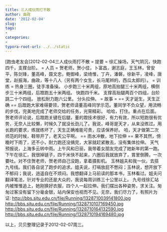 ```yaml
---
title: 三人成伙雨打不散
author: 曲政
date: '2012-02-04'
slug: 
tags:
- 
categories:
- 
typora-root-url: ../../static
---
```


[跑虫老友会]2012-02-04三人成伙雨打不散
= 提要 =
	徐汇操场，天气阴沉，快跑四千，支撑台阶。
= 人员 =
	贺老师，贺小佳，卜富昌，谢志庭，王玉林，曾安平，陈剑锋，董高峰，聂文忠，鲍御峰，梁绮惟，丁卉，潘磐，徐新平，凌峰，唐堂，赵振海，曲政，等十八人（另有两个女生，长马尾辫的，西瓜太郎的）。
= 训练 =
	热身三圈，徒手准备操。
	小步跑三十米两组，原地高抬腿三十米两组，横侧步三十米两组，后蹬跑五十米两组。
	快跑四千米。
	支撑高抬腿两百个四组，台阶跳二十个四组。
	放松耐力跑六公里。
	分头拉伸。
= 故事 =
== 天才诞生，天生正确 ==
	后蹬跑大家难得要领，贺老师请董高峰同学示范。董同学不负众望，用流畅的步伐，完美地完成了老师交给的任务，光荣精彩。
	哈哈，打住。重点在后面。贺老师评论说，后蹬跑关键在后腿，董的蹬技术很好，有力有效，所以短跑很有优势，无奈人比较懒，时候久了就没长劲儿了。我说，峰哥是天才，从来没练过。用长跑的要求，练就练坏了，天生正确难能可贵，应该保养好。
	哈，天才做第二次师范的时候，鞋带开了，老天公平啊。
== 雨水冲散，地下拉伸 ==
	果不其然，傍晚时下雨了，还不小，耐力跑还没搞完，大家就赶紧散去，没有集体拉伸。
	天气预报说，上海多云转中雨。上午风和日丽，我带着女朋友完成了她新年的第一跑。下午在徐汇，我很掉链子，四千米快不起来，六圈后我就放弃了，胃里倒腾，一次要吐。对不住贺老师，贺老师自己没跑，拿着摄影机。
	玉林姐夫和我一伙，去搭九号线。我们各自说了跑步的追求。姐夫说，打嗝放屁不憋闷；玉林说，想开放下不郁闷；我说，逍遥自在不烦闷。我想翻译上马前读的那本书，玉林看过。姐夫问翻译笔法，针对专业的还是大众的，我说每周训练三十公里以上。
	九号线徐汇站内被惟惟追上，她刚换好衣服，四个人一起拉伸。我们摆出各种姿势，求关注。匆匆过客没有留下分毫金银，站内保安也视而不见。无奈，我们尽力了，有照片为证:
http://bbs.sjtu.edu.cn/file/Running/1328710039141800.jpg 
http://bbs.sjtu.edu.cn/file/Running/1328710107169450.jpg 
http://bbs.sjtu.edu.cn/file/Running/1328710164132590.jpg 
http://bbs.sjtu.edu.cn/file/Running/1328710194169480.jpg 

以上，贝贝整理记录于2012-02-07周三。
